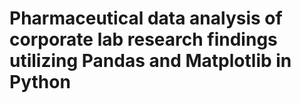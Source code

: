 # Pharmaceutical data analysis of corporate lab research findings utilizing Pandas and Matplotlib in Python

